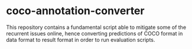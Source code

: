 # coco-annotation-converter
This repository contains a fundamental script able to mitigate some of the recurrent issues online, hence converting predictions of COCO format in data format to result format in order to run evaluation scripts. 
